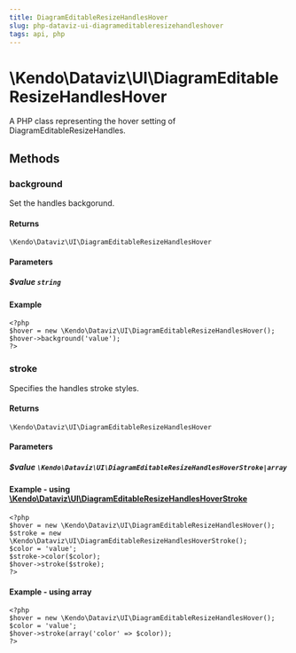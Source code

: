 ```yaml
---
title: DiagramEditableResizeHandlesHover
slug: php-dataviz-ui-diagrameditableresizehandleshover
tags: api, php
---
```


# \Kendo\Dataviz\UI\DiagramEditableResizeHandlesHover

A PHP class representing the hover setting of DiagramEditableResizeHandles.


## Methods

### background
Set the handles backgorund.

#### Returns
`\Kendo\Dataviz\UI\DiagramEditableResizeHandlesHover`

#### Parameters

##### $value `string`



#### Example 
    <?php
    $hover = new \Kendo\Dataviz\UI\DiagramEditableResizeHandlesHover();
    $hover->background('value');
    ?>

### stroke

Specifies the handles stroke styles.

#### Returns
`\Kendo\Dataviz\UI\DiagramEditableResizeHandlesHover`

#### Parameters

##### $value `\Kendo\Dataviz\UI\DiagramEditableResizeHandlesHoverStroke|array`


#### Example - using [\Kendo\Dataviz\UI\DiagramEditableResizeHandlesHoverStroke](/kendo-ui/api/wrappers/php/Kendo/Dataviz/UI/DiagramEditableResizeHandlesHoverStroke)
    <?php
    $hover = new \Kendo\Dataviz\UI\DiagramEditableResizeHandlesHover();
    $stroke = new \Kendo\Dataviz\UI\DiagramEditableResizeHandlesHoverStroke();
    $color = 'value';
    $stroke->color($color);
    $hover->stroke($stroke);
    ?>

#### Example - using array

    <?php
    $hover = new \Kendo\Dataviz\UI\DiagramEditableResizeHandlesHover();
    $color = 'value';
    $hover->stroke(array('color' => $color));
    ?>

